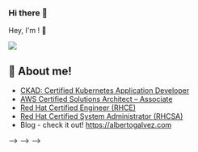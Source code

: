 ### Hi there 👋


Hey, I'm <a href="https://www.linkedin.com/in/agmalpartida/" target="_blank"></a>! 👋

<a href= "https://www.linkedin.com/in/agmalpartida/"><img src="https://img.icons8.com/nolan/50/linkedin.png"/></a>


## 🌱 About me!

* <a href="https://www.credly.com/badges/325aaee3-a11b-401d-9363-8c5256097c2d">CKAD: Certified Kubernetes Application Developer</a>
* <a href="https://www.credly.com/badges/c1800f38-1c97-4dd3-baad-fb1bdbecff0c">AWS Certified Solutions Architect – Associate</a>
* <a href="https://rhtapps.redhat.com/verify?certId=120-174-511">Red Hat Certified Engineer (RHCE)</a>
* <a href="https://rhtapps.redhat.com/verify?certId=120-174-511">Red Hat Certified System Administrator (RHCSA)</a>
* Blog - check it out! <a href="https://albertogalvez.com">https://albertogalvez.com</a>


<!-- [![agmalpartida's GitHub stats](https://github-readme-stats.vercel.app/api?username=agmalpartida&show_icons=true&theme=onedark)](https://github.com/anuraghazra/github-readme-stats) -->
<!---->
<!-- [![Top Langs](https://github-readme-stats.vercel.app/api/top-langs/?username=agmalpartida&layout=compact&show_icons=true&theme=onedark)](https://github.com/anuraghazra/github-readme-stats) -->
<!---->
<!-- <img src="https://github-readme-stats.vercel.app/api/?username=agmalpartida&show_icons=true&count_private=true&title_color=fffffff&icon_color=000000&text_color=000000" alt="github stats"/> -->
<!-- <!-- -->
<!-- ## Blog posts -->
<!-- <!-- BLOG-POST-LIST:START --> -->
<!-- - [T](https://) -->
<!-- <!-- BLOG-POST-LIST:END --> -->
<!---->
<!-- --> -->
<!-- <!-- -->
<!-- **agmalpartida/agmalpartida** is a ✨ _special_ ✨ repository because its `README.md` (this file) appears on your GitHub profile. -->
<!---->
<!-- Here are some ideas to get you started: -->
<!---->
<!-- - 🔭 I’m currently working on ... -->
<!-- - 🌱 I’m currently learning ... -->
<!-- - 👯 I’m looking to collaborate on ... -->
<!-- - 🤔 I’m looking for help with ... -->
<!-- - 💬 Ask me about ... -->
<!-- - 📫 How to reach me: ... -->
<!-- - 😄 Pronouns: ... -->
<!-- - ⚡ Fun fact: ... -->
<!---->
<!-- ## Reach out & connect -->
<!---->
<!-- [Email](mailto:a@gmail.com) -->
